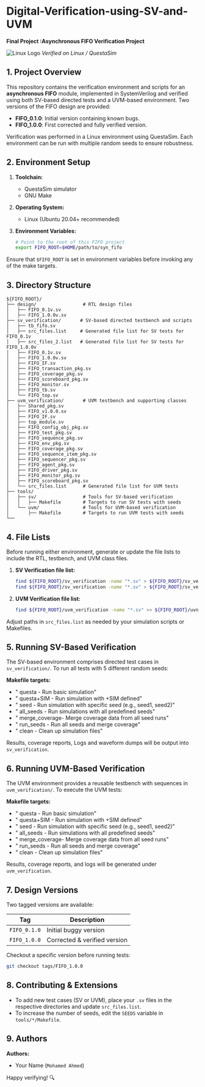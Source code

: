 # Digital-Verification-using-SV-and-UVM
**Final Project :Asynchronous FIFO Verification Project**

![Linux Logo](https://github.com/user-attachments/assets/f09398cf-2c42-44b8-8788-27c0d7eb67fb)
*Verified on Linux / QuestaSim*

## 1. Project Overview

This repository contains the verification environment and scripts for an **asynchronous FIFO** module, implemented in SystemVerilog and verified using both SV-based directed tests and a UVM-based environment. Two versions of the FIFO design are provided:

* **FIFO\_0.1.0**: Initial version containing known bugs.
* **FIFO\_1.0.0**: First corrected and fully verified version.

Verification was performed in a Linux environment using QuestaSim. Each environment can be run with multiple random seeds to ensure robustness.

## 2. Environment Setup

1. **Toolchain:**

   * QuestaSim simulator
   * GNU Make
2. **Operating System:**

   * Linux (Ubuntu 20.04+ recommended)
3. **Environment Variables:**

   ```bash
   # Point to the root of this FIFO project
   export FIFO_ROOT=$HOME/path/to/syn_fifo
   ```

Ensure that `$FIFO_ROOT` is set in environment variables before invoking any of the make targets.

## 3. Directory Structure

```
${FIFO_ROOT}/
├── design/                 # RTL design files
│   ├── FIFO_0.1v.sv
│   ├── FIFO_1.0.0v.sv
├── sv_verification/       # SV-based directed testbench and scripts
│   ├── tb_fifo.sv
│   ├── src_files.list     # Generated file list for SV tests for FIFO_0.1v
│   ├── src_files_2.list   # Generated file list for SV tests for FIFO_1.0.0v
│   ├── FIFO_0.1v.sv
│   ├── FIFO_1.0.0v.sv
│   ├── FIFO_IF.sv
│   ├── FIFO_transaction_pkg.sv
│   ├── FIFO_coverage_pkg.sv
│   ├── FIFO_scoreboard_pkg.sv
│   ├── FIFO_monitor.sv
│   ├── FIFO_tb.sv
│   └── FIFO_top.sv
├── uvm_verification/       # UVM testbench and supporting classes
│   ├── Shared_pkg.sv      
│   ├── FIFO_v1.0.0.sv     
│   ├── FIFO_IF.sv        
│   ├── top_module.sv         
│   ├── FIFO_config_obj_pkg.sv         
│   ├── FIFO_test_pkg.sv        
│   ├── FIFO_sequence_pkg.sv         
│   ├── FIFO_env_pkg.sv         
│   ├── FIFO_coverage_pkg.sv        
│   ├── FIFO_sequence_item_pkg.sv         
│   ├── FIFO_sequencer_pkg.sv
│   ├── FIFO_agent_pkg.sv
│   ├── FIFO_driver_pkg.sv
│   ├── FIFO_monitor_pkg.sv
│   ├── FIFO_scoreboard_pkg.sv       
│   └── src_files.list      # Generated file list for UVM tests
├── tools/
│   ├── sv/                 # Tools for SV-based verification
│   │   ├── Makefile        # Targets to run SV tests with seeds
│   └── uvm/                # Tools for UVM-based verification
│       ├── Makefile        # Targets to run UVM tests with seeds
└── 
```

## 4. File Lists

Before running either environment, generate or update the file lists to include the RTL, testbench, and UVM class files.

1. **SV Verification file list:**

   ```bash
   find ${FIFO_ROOT}/sv_verification -name "*.sv" > ${FIFO_ROOT}/sv_verification/src_files.list
   find ${FIFO_ROOT}/sv_verification -name "*.sv" > ${FIFO_ROOT}/sv_verification/src_files_2.list
   ```

2. **UVM Verification file list:**

   ```bash
   find ${FIFO_ROOT}/uvm_verification -name "*.sv" >> ${FIFO_ROOT}/uvn_verification/src_files.list
   ```

Adjust paths in `src_files.list` as needed by your simulation scripts or Makefiles.

## 5. Running SV-Based Verification

The SV-based environment comprises directed test cases in `sv_verification/`. To run all tests with 5 different random seeds:

**Makefile targets:**

* "  questa        - Run basic simulation"
* "  questa+SIM    - Run simulation with +SIM defined"
* "  seed<number>  - Run simulation with specific seed (e.g., seed1, seed2)"
* "  all_seeds     - Run simulations with all predefined seeds"
* "  merge_coverage- Merge coverage data from all seed runs"
* "  run_seeds     - Run all seeds and merge coverage"
* "  clean         - Clean up simulation files"

Results, coverage reports, Logs and waveform dumps will be output into `sv_verification`.

## 6. Running UVM-Based Verification

The UVM environment provides a reusable testbench with sequences in `uvm_verification/`. To execute the UVM tests:

**Makefile targets:**

* "  questa        - Run basic simulation"
* "  questa+SIM    - Run simulation with +SIM defined"
* "  seed<number>  - Run simulation with specific seed (e.g., seed1, seed2)"
* "  all_seeds     - Run simulations with all predefined seeds"
* "  merge_coverage- Merge coverage data from all seed runs"
* "  run_seeds     - Run all seeds and merge coverage"
* "  clean         - Clean up simulation files"	

Results, coverage reports, and logs will be generated under `uvm_verification`.

## 7. Design Versions

Two tagged versions are available:

| Tag          | Description                  |
| ------------ | ---------------------------- |
| `FIFO_0.1.0` | Initial buggy version        |
| `FIFO_1.0.0` | Corrected & verified version |

Checkout a specific version before running tests:

```bash
git checkout tags/FIFO_1.0.0
```

## 8. Contributing & Extensions

* To add new test cases (SV or UVM), place your `.sv` files in the respective directories and update `src_files.list`.
* To increase the number of seeds, edit the `SEEDS` variable in `tools/*/Makefile`.

## 9. Authors

**Authors:**

* Your Name (`Mohamed Ahmed`)

Happy verifying! 🔍

